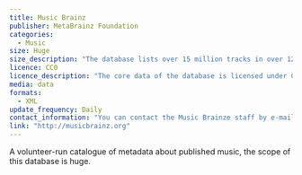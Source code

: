 ```yaml
---
title: Music Brainz
publisher: MetaBrainz Foundation
categories: 
  - Music
size: Huge
size_description: "The database lists over 15 million tracks in over 12 million albums by over 700,000 artists."
licence: CC0
licence_description: "The core data of the database is licensed under CC0, effectively placing the data into the Public Domain. Some supplementary portions of the database are released under the Creative Commons Attribution-NonCommercial-ShareAlike 3.0 license. This allows for non-commercial use of the data as long as MusicBrainz is given credit and that derivative works (works based on the CC licensed data) are also made available under the same license."
media: data
formats: 
  - XML
update_frequency: Daily
contact_information: "You can contact the Music Brainze staff by e-mail at support@musicbrainz.org. See their [contact page](http://musicbrainz.org/doc/Contact_Us) for further details"
link: "http://musicbrainz.org"
---
```



A volunteer-run catalogue of metadata about published music, the scope of this database is huge.

